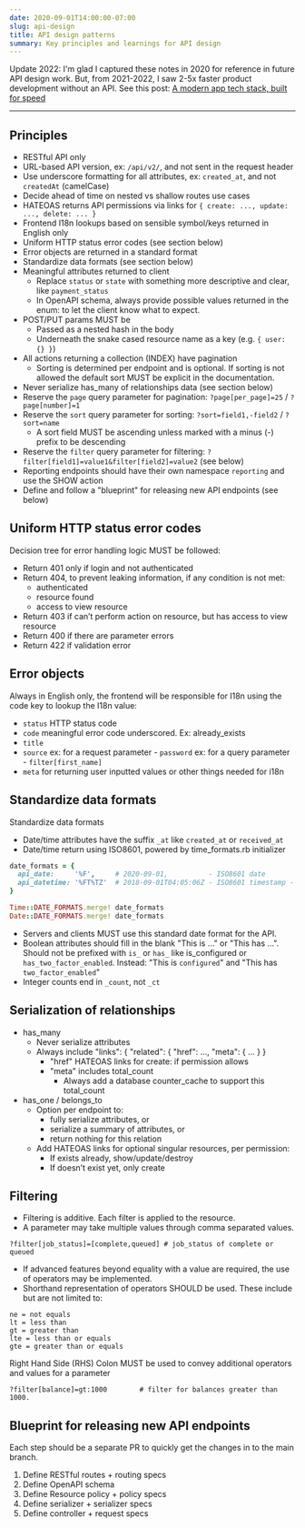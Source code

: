```yaml
---
date: 2020-09-01T14:00:00-07:00
slug: api-design
title: API design patterns
summary: Key principles and learnings for API design
---
```


Update 2022: I'm glad I captured these notes in 2020 for reference in future API design work. But, from 2021-2022, I saw 2-5x faster product development without an API. See this post:
[A modern app tech stack, built for speed](/app-tech-stack-2021)

---

## Principles

- RESTful API only
- URL-based API version, ex: `/api/v2/`, and not sent in the request header
- Use underscore formatting for all attributes, ex: `created_at`, and not `createdAt` (camelCase)
- Decide ahead of time on nested vs shallow routes use cases
- HATEOAS returns API permissions via links for `{ create: ..., update: ..., delete: ... }`
- Frontend I18n lookups based on sensible symbol/keys returned in English only
- Uniform HTTP status error codes (see section below)
- Error objects are returned in a standard format
- Standardize data formats (see section below)
- Meaningful attributes returned to client
  - Replace `status` or `state` with something more descriptive and clear, like `payment_status`
  - In OpenAPI schema, always provide possible values returned in the enum: to let the client know what to expect.
- POST/PUT params MUST be
  - Passed as a nested hash in the body
  - Underneath the snake cased resource name as a key (e.g. `{ user: {} }`)
- All actions returning a collection (INDEX) have pagination
  - Sorting is determined per endpoint and is optional. If sorting is not allowed the default sort MUST be explicit in the documentation.
- Never serialize has_many of relationships data (see section below)
- Reserve the `page` query parameter for pagination: `?page[per_page]=25` / `?page[number]=1`
- Reserve the `sort` query parameter for sorting: `?sort=field1,-field2` / `?sort=name`
  - A sort field MUST be ascending unless marked with a minus (-) prefix to be descending
- Reserve the `filter` query parameter for filtering: `?filter[field1]=value1&filter[field2]=value2` (see below)
- Reporting endpoints should have their own namespace `reporting` and use the SHOW action
- Define and follow a "blueprint" for releasing new API endpoints (see below)

## Uniform HTTP status error codes

Decision tree for error handling logic MUST be followed:

- Return 401 only if login and not authenticated
- Return 404, to prevent leaking information, if any condition is not met:
  - authenticated
  - resource found
  - access to view resource
- Return 403 if can’t perform action on resource, but has access to view resource
- Return 400 if there are parameter errors
- Return 422 if validation error

## Error objects

Always in English only, the frontend will be responsible for I18n using the code key to lookup the I18n value:

- `status` HTTP status code
- `code` meaningful error code underscored. Ex: already_exists
- `title`
- `source`
  ex: for a request parameter - `password`
  ex: for a query parameter - `filter[first_name]`
- `meta` for returning user inputted values or other things needed for i18n

## Standardize data formats

Standardize data formats

- Date/time attributes have the suffix `_at` like `created_at` or `received_at`
- Date/time return using ISO8601, powered by time_formats.rb initializer

```ruby
date_formats = {
  api_date:     '%F',     # 2020-09-01,          - ISO8601 date
  api_datetime: '%FT%TZ'  # 2018-09-01T04:05:06Z - ISO8601 timestamp - UTC
}

Time::DATE_FORMATS.merge! date_formats
Date::DATE_FORMATS.merge! date_formats
```

- Servers and clients MUST use this standard date format for the API.
- Boolean attributes should fill in the blank "This is …" or "This has …". Should not be prefixed with `is_` or `has_` like is_configured or `has_two_factor_enabled`. Instead: "This is `configured`" and "This has `two_factor_enabled`"
- Integer counts end in `_count`, not `_ct`

## Serialization of relationships

- has_many
  - Never serialize attributes
  - Always include "links": { "related": { "href": …, "meta": { … } }
    - "href" HATEOAS links for create: if permission allows
    - "meta" includes total_count
      - Always add a database counter_cache to support this total_count
- has_one / belongs_to
  - Option per endpoint to:
    - fully serialize attributes, or
    - serialize a summary of attributes, or
    - return nothing for this relation
  - Add HATEOAS links for optional singular resources, per permission:
    - If exists already, show/update/destroy
    - If doesn’t exist yet, only create

## Filtering

- Filtering is additive. Each filter is applied to the resource.
- A parameter may take multiple values through comma separated values.

```text
?filter[job_status]=[complete,queued] # job_status of complete or queued
```

- If advanced features beyond equality with a value are required, the use of operators may be implemented.
- Shorthand representation of operators SHOULD be used. These include but are not limited to:

```text
ne = not equals
lt = less than
gt = greater than
lte = less than or equals
gte = greater than or equals
```

Right Hand Side (RHS) Colon MUST be used to convey additional operators and values for a parameter

```text
?filter[balance]=gt:1000        # filter for balances greater than 1000.
```

## Blueprint for releasing new API endpoints

Each step should be a separate PR to quickly get the changes in to the main branch.

1. Define RESTful routes + routing specs
2. Define OpenAPI schema
3. Define Resource policy + policy specs
4. Define serializer + serializer specs
5. Define controller + request specs
